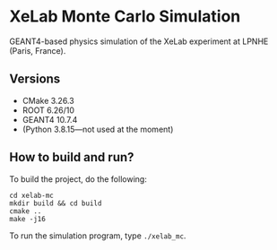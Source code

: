 # XeLab Monte Carlo Simulation

GEANT4-based physics simulation of the XeLab experiment at LPNHE (Paris, France).

## Versions

- CMake 3.26.3
- ROOT 6.26/10
- GEANT4 10.7.4
- (Python 3.8.15—not used at the moment)

## How to build and run?

To build the project, do the following:

```
cd xelab-mc
mkdir build && cd build
cmake ..
make -j16
```

To run the simulation program, type `./xelab_mc`.
